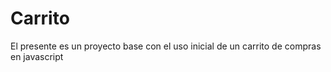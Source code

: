 # Carrito
El presente es un proyecto base con el uso inicial de un carrito de compras en javascript
